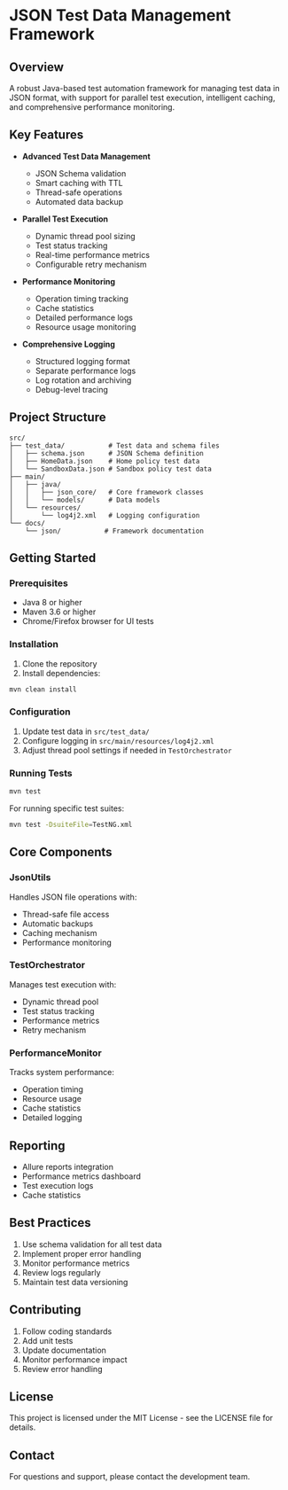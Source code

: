# JSON Test Data Management Framework

## Overview
A robust Java-based test automation framework for managing test data in JSON format, with support for parallel test execution, intelligent caching, and comprehensive performance monitoring.

## Key Features
- **Advanced Test Data Management**
  - JSON Schema validation
  - Smart caching with TTL
  - Thread-safe operations
  - Automated data backup

- **Parallel Test Execution**
  - Dynamic thread pool sizing
  - Test status tracking
  - Real-time performance metrics
  - Configurable retry mechanism

- **Performance Monitoring**
  - Operation timing tracking
  - Cache statistics
  - Detailed performance logs
  - Resource usage monitoring

- **Comprehensive Logging**
  - Structured logging format
  - Separate performance logs
  - Log rotation and archiving
  - Debug-level tracing

## Project Structure
```
src/
├── test_data/           # Test data and schema files
│   ├── schema.json      # JSON Schema definition
│   ├── HomeData.json    # Home policy test data
│   └── SandboxData.json # Sandbox policy test data
├── main/
│   ├── java/
│   │   ├── json_core/   # Core framework classes
│   │   └── models/      # Data models
│   └── resources/
│       └── log4j2.xml   # Logging configuration
└── docs/
    └── json/           # Framework documentation
```

## Getting Started

### Prerequisites
- Java 8 or higher
- Maven 3.6 or higher
- Chrome/Firefox browser for UI tests

### Installation
1. Clone the repository
2. Install dependencies:
```bash
mvn clean install
```

### Configuration
1. Update test data in `src/test_data/`
2. Configure logging in `src/main/resources/log4j2.xml`
3. Adjust thread pool settings if needed in `TestOrchestrator`

### Running Tests
```bash
mvn test
```

For running specific test suites:
```bash
mvn test -DsuiteFile=TestNG.xml
```

## Core Components

### JsonUtils
Handles JSON file operations with:
- Thread-safe file access
- Automatic backups
- Caching mechanism
- Performance monitoring

### TestOrchestrator
Manages test execution with:
- Dynamic thread pool
- Test status tracking
- Performance metrics
- Retry mechanism

### PerformanceMonitor
Tracks system performance:
- Operation timing
- Resource usage
- Cache statistics
- Detailed logging

## Reporting
- Allure reports integration
- Performance metrics dashboard
- Test execution logs
- Cache statistics

## Best Practices
1. Use schema validation for all test data
2. Implement proper error handling
3. Monitor performance metrics
4. Review logs regularly
5. Maintain test data versioning

## Contributing
1. Follow coding standards
2. Add unit tests
3. Update documentation
4. Monitor performance impact
5. Review error handling

## License
This project is licensed under the MIT License - see the LICENSE file for details.

## Contact
For questions and support, please contact the development team.
